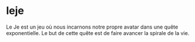 # leje
Le Je est un jeu où nous incarnons notre propre avatar dans une quête exponentielle. Le but de cette quête est de faire avancer la spirale de la vie.
